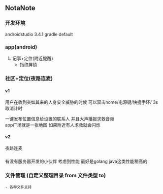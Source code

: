 ## NotaNote
### 开发环境
 androidstudio 3.4.1
 gradle default
### app(android)
1. 记事+定位(附近提醒)
    * 指纹屏锁

### 社区+定位(夜路连麦)
#### v1
用户在收到突如其来的人身安全威胁的时候 
可以双击home/电源键/快捷手环/
3s取消计时

一键发布位置信息给设置的联系人 并且大声播报求救音频  
app广场就是一张地图  如果附近有人求救就会闪烁  
#### v2
夜路连麦



###
有没有服务器开发的小伙伴 考虑到性能 最好是golang java这类性能稍高的

### 文件管理 (自定义整理目录 from 文件类型 to)
    - 各种文件支持
    
### 


